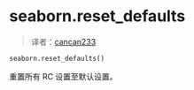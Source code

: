 # seaborn.reset_defaults

> 译者：[cancan233](https://github.com/cancan233)

 ```python
seaborn.reset_defaults()
 ```

重置所有 RC 设置至默认设置。